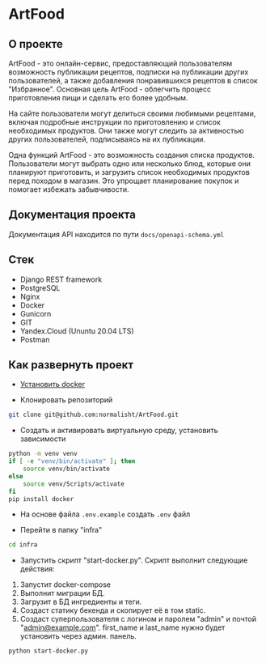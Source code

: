 # ArtFood

## О проекте
ArtFood - это онлайн-сервис, предоставляющий пользователям возможность 
публикации рецептов, подписки на публикации других пользователей, 
а также добавления понравившихся рецептов в список "Избранное". 
Основная цель ArtFood - облегчить процесс приготовления пищи 
и сделать его более удобным.

На сайте пользователи могут делиться своими любимыми рецептами, 
включая подробные инструкции по приготовлению и список необходимых продуктов. 
Они также могут следить за активностью других пользователей, 
подписываясь на их публикации.

Одна функций ArtFood - это возможность создания списка продуктов. 
Пользователи могут выбрать одно или несколько блюд, 
которые они планируют приготовить, 
и загрузить список необходимых продуктов перед походом в магазин. 
Это упрощает планирование покупок и помогает избежать забывчивости.

## Документация проекта

Документация API находится по пути ```docs/openapi-schema.yml```

## Стек
* Django REST framework
* PostgreSQL
* Nginx
* Docker
* Gunicorn
* GIT 
* Yandex.Cloud (Ununtu 20.04 LTS)
* Postman

## Как развернуть проект

* [Установить docker](https://docs.docker.com/compose/install/)

* Клонировать репозиторий
```bash
git clone git@github.com:normalisht/ArtFood.git
```

* Создать и активировать виртуальную среду, установить зависимости

```bash
python -m venv venv
if [ -e "venv/bin/activate" ]; then
    source venv/bin/activate
else
    source venv/Scripts/activate
fi
pip install docker
```

* На основе файла `.env.example` создать `.env` файл

* Перейти в папку "infra"
```bash
cd infra
```

* Запустить скрипт "start-docker.py".
Скрипт выполнит следующие действия:
1) Запустит docker-compose
2) Выполнит миграции БД.
3) Загрузит в БД ингредиенты и теги.
4) Создаст статику бекенда и скопирует её в том static.
5) Создаст суперпользователя с логином и паролем
"admin" и почтой "admin@example.com". first_name и last_name
нужно будет установить через админ. панель.
```bash
python start-docker.py
```
